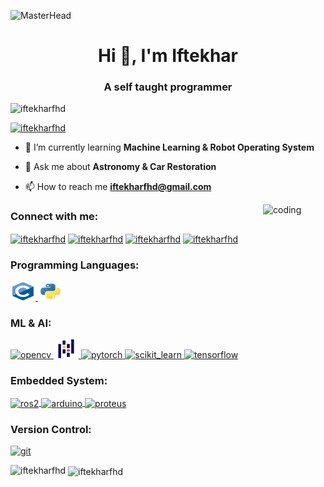 ![MasterHead](https://habrastorage.org/webt/pc/yj/0u/pcyj0uly_sdna63fl0kcwhb2fk4.png)
<h1 align="center">Hi 👋, I'm Iftekhar</h1>
<h3 align="center">A self taught programmer</h3>

<p align="left"> <img src="https://komarev.com/ghpvc/?username=iftekharfhd&label=Profile%20views&color=0e75b6&style=flat" alt="iftekharfhd" /> </p>

<p align="left"> <a href="https://github.com/ryo-ma/github-profile-trophy"><img src="https://github-profile-trophy.vercel.app/?username=iftekharfhd" alt="iftekharfhd" /></a> </p>

- 🌱 I’m currently learning **Machine Learning & Robot Operating System**

- 💬 Ask me about **Astronomy & Car Restoration**

- 📫 How to reach me **iftekharfhd@gmail.com**

<img align="right" alt="coding" width="100" src="https://tenor.com/view/peppo-dance-programming-gif-20353294.gif">

<h3 align="left">Connect with me:</h3>
<p align="left">
<a href="https://linkedin.com/in/iftekharfhd" target="blank"><img align="center" src="https://raw.githubusercontent.com/rahuldkjain/github-profile-readme-generator/master/src/images/icons/Social/linked-in-alt.svg" alt="iftekharfhd" height="30" width="40" /></a>
<a href="https://kaggle.com/iftekharfhd" target="blank"><img align="center" src="https://raw.githubusercontent.com/rahuldkjain/github-profile-readme-generator/master/src/images/icons/Social/kaggle.svg" alt="iftekharfhd" height="30" width="40" /></a>
<a href="https://codeforces.com/profile/iftekharfhd" target="blank"><img align="center" src="https://raw.githubusercontent.com/rahuldkjain/github-profile-readme-generator/master/src/images/icons/Social/codeforces.svg" alt="iftekharfhd" height="30" width="40" /></a>
<a href="https://www.leetcode.com/iftekharfhd" target="blank"><img align="center" src="https://raw.githubusercontent.com/rahuldkjain/github-profile-readme-generator/master/src/images/icons/Social/leet-code.svg" alt="iftekharfhd" height="30" width="40" /></a>
</p>

<h3 align="left">Programming Languages:</h3>
<p align="left">
<a href="https://www.cprogramming.com/" target="_blank" rel="noreferrer"> <img src="https://raw.githubusercontent.com/devicons/devicon/master/icons/c/c-original.svg" alt="c" width="40" height="30"/> </a> 
<a href="https://www.python.org" target="_blank" rel="noreferrer"> <img src="https://raw.githubusercontent.com/devicons/devicon/master/icons/python/python-original.svg" alt="python" width="40" height="30"/> </a>
</p>

<h3 align="left">ML & AI:</h3>
<p align="left">
<a href="https://opencv.org/" target="_blank" rel="noreferrer"> <img src="https://www.vectorlogo.zone/logos/opencv/opencv-icon.svg" alt="opencv" width="40" height="30"/> </a> 
<a href="https://pandas.pydata.org/" target="_blank" rel="noreferrer"> <img src="https://raw.githubusercontent.com/devicons/devicon/2ae2a900d2f041da66e950e4d48052658d850630/icons/pandas/pandas-original.svg" alt="pandas" width="40" height="30"/> </a>
<a href="https://pytorch.org/" target="_blank" rel="noreferrer"> <img src="https://www.vectorlogo.zone/logos/pytorch/pytorch-icon.svg" alt="pytorch" width="40" height="30"/> </a>
<a href="https://scikit-learn.org/" target="_blank" rel="noreferrer"> <img src="https://upload.wikimedia.org/wikipedia/commons/0/05/Scikit_learn_logo_small.svg" alt="scikit_learn" width="40" height="40"/> </a>
<a href="https://www.tensorflow.org" target="_blank" rel="noreferrer"> <img src="https://www.vectorlogo.zone/logos/tensorflow/tensorflow-icon.svg" alt="tensorflow" width="40" height="40"/> </a>
</p>

<h3 align="left">Embedded System:</h3>
<p align="left">
<a href="https://www.ros.org/" target="_blank" rel="noreferrer"> <img align="center" src="https://www.vectorlogo.zone/logos/ros/ros-ar21.svg" alt="ros2" width="80" height="80"/> </a> 
<a href="https://www.arduino.cc/" target="_blank" rel="noreferrer"> <img align="center" src="https://cdn.worldvectorlogo.com/logos/arduino-1.svg" alt="arduino" width="40" height="40"/> </a> 
<a href="https://www.labcenter.com/" target="_blank" rel="noreferrer"> <img align="center" src="https://icons.iconarchive.com/icons/alecive/flatwoken/512/Apps-Audio-Card-icon.png" alt="proteus" width="40" height="40"/> </a> 
</p>

<h3 align="left">Version Control:</h3>
<p align="left">
 <a href="https://git-scm.com/" target="_blank" rel="noreferrer"> <img src="https://www.vectorlogo.zone/logos/git-scm/git-scm-icon.svg" alt="git" width="40" height="40"/> </a>
</p>

<p><img align="left" src="https://github-readme-stats.vercel.app/api/top-langs?username=iftekharfhd&show_icons=true&locale=en&layout=compact" alt="iftekharfhd" /></p>

<p>&nbsp;<img align="center" src="https://github-readme-stats.vercel.app/api?username=iftekharfhd&show_icons=true&locale=en" alt="iftekharfhd" /></p>
